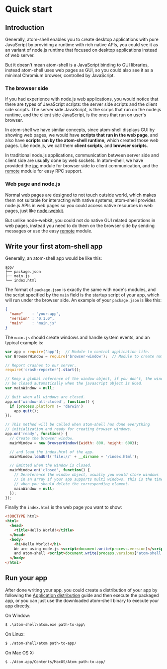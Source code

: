 # Quick start

## Introduction

Generally, atom-shell enables you to create desktop applications with pure
JavaScript by providing a runtime with rich native APIs, you could see it as
an variant of node.js runtime that focused on desktop applications instead of
web server.

But it doesn't mean atom-shell is a JavaScript binding to GUI libraries, instead
atom-shell uses web pages as GUI, so you could also see it as a minimal Chromium
browser, controlled by JavaScript.

### The browser side

If you had experience with node.js web applications, you would notice that there
are types of JavaScript scripts: the server side scripts and the client side
scripts. The server side JavaScript, is the scrips that run on the node.js
runtime, and the client side JavaScript, is the ones that run on user's browser.

In atom-shell we have similar concepts, since atom-shell displays GUI by showing
web pages, we would have **scripts that run in the web page**, and also have
**scripts ran by the atom-shell runtime**, which created those web pages.
Like node.js, we call them **client scripts**, and **browser scripts**.

In traditional node.js applications, communication between server side and
client side are usually done by web sockets. In atom-shell, we have provided
the [ipc](../api/ipc-renderer.md) module for browser side to client
communication, and the [remote](../api/remote.md) module for easy RPC
support.

### Web page and node.js

Normal web pages are designed to not touch outside world, which makes them not
suitable for interacting with native systems, atom-shell provides node.js APIs
in web pages so you could access native resources in web pages, just like
[node-webkit](https://github.com/rogerwang/node-webkit).

But unlike node-webkit, you could not do native GUI related operations in web
pages, instead you need to do them on the browser side by sending messages or
use the easy [remote](../api/remote.md) module.


## Write your first atom-shell app

Generally, an atom-shell app would be like this:

```text
app/
├── package.json
├── main.js
└── index.html
```

The format of `package.json` is exactly the same with node's modules, and the
script specified by the `main` field is the startup script of your app, which
will run under the browser side. An example of your `package.json` is like
this:

```json
{
  "name"    : "your-app",
  "version" : "0.1.0",
  "main"    : "main.js"
}
```

The `main.js` should create windows and handle system events, and an typical
example is:

```javascript
var app = require('app');  // Module to control application life.
var BrowserWindow = require('browser-window');  // Module to create native browser window.

// Report crashes to our server.
require('crash-reporter').start();

// Keep a global reference of the window object, if you don't, the window will
// be closed automatically when the javascript object is GCed.
var mainWindow = null;

// Quit when all windows are closed.
app.on('window-all-closed', function() {
  if (process.platform != 'darwin')
    app.quit();
});

// This method will be called when atom-shell has done everything
// initialization and ready for creating browser windows.
app.on('ready', function() {
  // Create the browser window.
  mainWindow = new BrowserWindow({width: 800, height: 600});

  // and load the index.html of the app.
  mainWindow.loadUrl('file://' + __dirname + '/index.html');

  // Emitted when the window is closed.
  mainWindow.on('closed', function() {
    // Dereference the window object, usually you would store windows
    // in an array if your app supports multi windows, this is the time
    // when you should delete the corresponding element.
    mainWindow = null;
  });
});
```

Finally the `index.html` is the web page you want to show:

```html
<!DOCTYPE html>
<html>
  <head>
    <title>Hello World!</title>
  </head>
  <body>
    <h1>Hello World!</h1>
    We are using node.js <script>document.write(process.version)</script>
    and atom-shell <script>document.write(process.versions['atom-shell'])</script>.
  </body>
</html>
```

## Run your app

After done writing your app, you could create a distribution of your app by
following the [Application distribution](./application-distribution.md) guide
and then execute the packaged app, or you can just use the downloaded atom-shell
binary to execute your app directly.

On Window:

```cmd
$ .\atom-shell\atom.exe path-to-app\
```

On Linux:

```bash
$ ./atom-shell/atom path-to-app/
```

On Mac OS X:

```bash
$ ./Atom.app/Contents/MacOS/Atom path-to-app/
```
